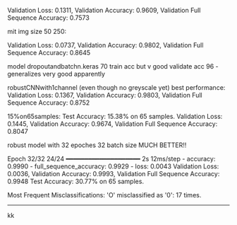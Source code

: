 Validation Loss: 0.1311, Validation Accuracy: 0.9609, Validation Full Sequence Accuracy: 0.7573

mit img size 50 250:

Validation Loss: 0.0737, Validation Accuracy: 0.9802, Validation Full Sequence Accuracy: 0.8645

model dropoutandbatchn.keras 70 train acc but v good validate acc 96 - generalizes very good apparently

robustCNNwith1channel (even though no greyscale yet) best performance:
Validation Loss: 0.1367, Validation Accuracy: 0.9803, Validation Full Sequence Accuracy: 0.8752

15%on65samples:
Test Accuracy: 15.38% on 65 samples.
Validation Loss: 0.1445, Validation Accuracy: 0.9674, Validation Full Sequence Accuracy: 0.8047

robust model with 32 epoches 32 batch size MUCH BETTER!!

Epoch 32/32
24/24 ━━━━━━━━━━━━━━━━━━━━ 2s 12ms/step - accuracy: 0.9990 - full_sequence_accuracy: 0.9929 - loss: 0.0043
Validation Loss: 0.0036, Validation Accuracy: 0.9993, Validation Full Sequence Accuracy: 0.9948
Test Accuracy: 30.77% on 65 samples.

Most Frequent Misclassifications:
  'O' misclassified as '0': 17 times.

----

kk